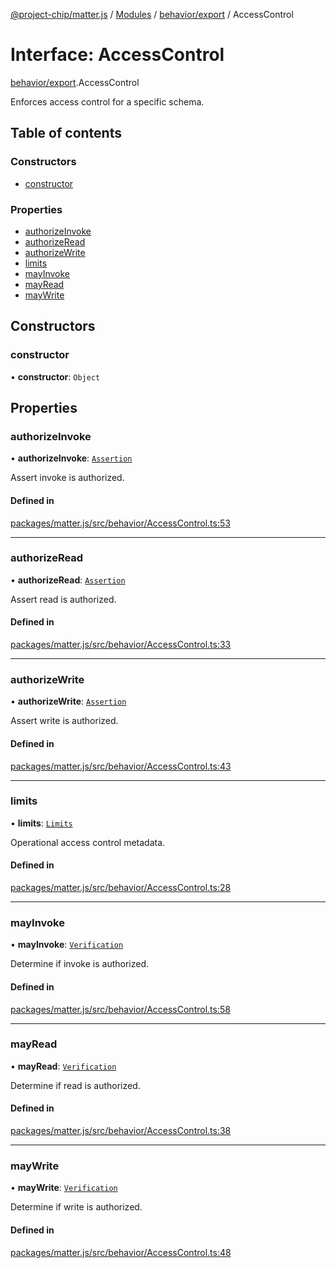 [@project-chip/matter.js](../README.md) / [Modules](../modules.md) / [behavior/export](../modules/behavior_export.md) / AccessControl

# Interface: AccessControl

[behavior/export](../modules/behavior_export.md).AccessControl

Enforces access control for a specific schema.

## Table of contents

### Constructors

- [constructor](behavior_export.AccessControl-1.md#constructor)

### Properties

- [authorizeInvoke](behavior_export.AccessControl-1.md#authorizeinvoke)
- [authorizeRead](behavior_export.AccessControl-1.md#authorizeread)
- [authorizeWrite](behavior_export.AccessControl-1.md#authorizewrite)
- [limits](behavior_export.AccessControl-1.md#limits)
- [mayInvoke](behavior_export.AccessControl-1.md#mayinvoke)
- [mayRead](behavior_export.AccessControl-1.md#mayread)
- [mayWrite](behavior_export.AccessControl-1.md#maywrite)

## Constructors

### constructor

• **constructor**: `Object`

## Properties

### authorizeInvoke

• **authorizeInvoke**: [`Assertion`](../modules/behavior_export.AccessControl.md#assertion)

Assert invoke is authorized.

#### Defined in

[packages/matter.js/src/behavior/AccessControl.ts:53](https://github.com/project-chip/matter.js/blob/3adaded6/packages/matter.js/src/behavior/AccessControl.ts#L53)

___

### authorizeRead

• **authorizeRead**: [`Assertion`](../modules/behavior_export.AccessControl.md#assertion)

Assert read is authorized.

#### Defined in

[packages/matter.js/src/behavior/AccessControl.ts:33](https://github.com/project-chip/matter.js/blob/3adaded6/packages/matter.js/src/behavior/AccessControl.ts#L33)

___

### authorizeWrite

• **authorizeWrite**: [`Assertion`](../modules/behavior_export.AccessControl.md#assertion)

Assert write is authorized.

#### Defined in

[packages/matter.js/src/behavior/AccessControl.ts:43](https://github.com/project-chip/matter.js/blob/3adaded6/packages/matter.js/src/behavior/AccessControl.ts#L43)

___

### limits

• **limits**: [`Limits`](behavior_export.AccessControl.Limits.md)

Operational access control metadata.

#### Defined in

[packages/matter.js/src/behavior/AccessControl.ts:28](https://github.com/project-chip/matter.js/blob/3adaded6/packages/matter.js/src/behavior/AccessControl.ts#L28)

___

### mayInvoke

• **mayInvoke**: [`Verification`](../modules/behavior_export.AccessControl.md#verification)

Determine if invoke is authorized.

#### Defined in

[packages/matter.js/src/behavior/AccessControl.ts:58](https://github.com/project-chip/matter.js/blob/3adaded6/packages/matter.js/src/behavior/AccessControl.ts#L58)

___

### mayRead

• **mayRead**: [`Verification`](../modules/behavior_export.AccessControl.md#verification)

Determine if read is authorized.

#### Defined in

[packages/matter.js/src/behavior/AccessControl.ts:38](https://github.com/project-chip/matter.js/blob/3adaded6/packages/matter.js/src/behavior/AccessControl.ts#L38)

___

### mayWrite

• **mayWrite**: [`Verification`](../modules/behavior_export.AccessControl.md#verification)

Determine if write is authorized.

#### Defined in

[packages/matter.js/src/behavior/AccessControl.ts:48](https://github.com/project-chip/matter.js/blob/3adaded6/packages/matter.js/src/behavior/AccessControl.ts#L48)
